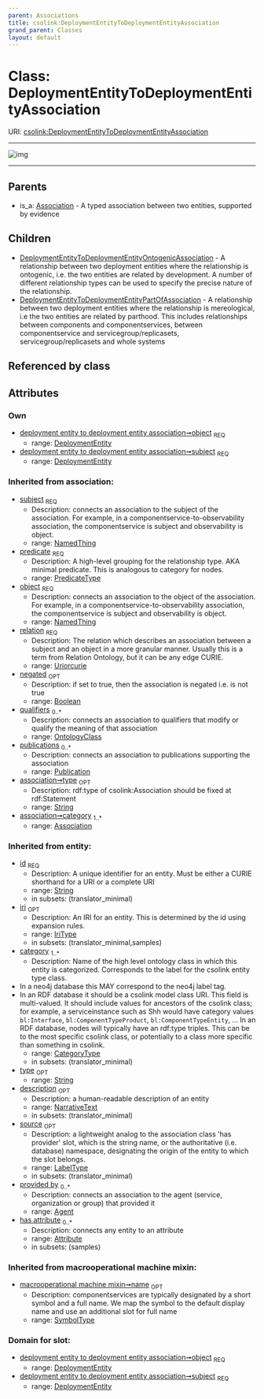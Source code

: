 ```yaml
---
parent: Associations
title: csolink:DeploymentEntityToDeploymentEntityAssociation
grand_parent: Classes
layout: default
---
```


# Class: DeploymentEntityToDeploymentEntityAssociation




URI: [csolink:DeploymentEntityToDeploymentEntityAssociation](https://w3id.org/csolink/vocab/DeploymentEntityToDeploymentEntityAssociation)


---

![img](http://yuml.me/diagram/nofunky;dir:TB/class/[Publication],[OntologyClass],[DeploymentEntityToDeploymentEntityPartOfAssociation],[DeploymentEntityToDeploymentEntityOntogenicAssociation],[DeploymentEntity]%3Cobject%201..1-%20[DeploymentEntityToDeploymentEntityAssociation%7Cpredicate(i):predicate_type;relation(i):uriorcurie;negated(i):boolean%20%3F;type(i):string%20%3F;id(i):string;iri(i):iri_type%20%3F;name(i):label_type%20%3F;description(i):narrative_text%20%3F;source(i):label_type%20%3F],[DeploymentEntity]%3Csubject%201..1-%20[DeploymentEntityToDeploymentEntityAssociation],[DeploymentEntityToDeploymentEntityAssociation]%5E-[DeploymentEntityToDeploymentEntityPartOfAssociation],[DeploymentEntityToDeploymentEntityAssociation]%5E-[DeploymentEntityToDeploymentEntityOntogenicAssociation],[Association]%5E-[DeploymentEntityToDeploymentEntityAssociation],[DeploymentEntity],[Attribute],[Association],[Agent])

---


## Parents

 *  is_a: [Association](Association.md) - A typed association between two entities, supported by evidence

## Children

 * [DeploymentEntityToDeploymentEntityOntogenicAssociation](DeploymentEntityToDeploymentEntityOntogenicAssociation.md) - A relationship between two deployment entities where the relationship is ontogenic, i.e. the two entities are related by development. A number of different relationship types can be used to specify the precise nature of the relationship.
 * [DeploymentEntityToDeploymentEntityPartOfAssociation](DeploymentEntityToDeploymentEntityPartOfAssociation.md) - A relationship between two deployment entities where the relationship is mereological, i.e the two entities are related by parthood. This includes relationships between components and componentservices, between componentservice and servicegroup/replicasets, servicegroup/replicasets and whole systems

## Referenced by class


## Attributes


### Own

 * [deployment entity to deployment entity association➞object](deployment_entity_to_deployment_entity_association_object.md)  <sub>REQ</sub>
    * range: [DeploymentEntity](DeploymentEntity.md)
 * [deployment entity to deployment entity association➞subject](deployment_entity_to_deployment_entity_association_subject.md)  <sub>REQ</sub>
    * range: [DeploymentEntity](DeploymentEntity.md)

### Inherited from association:

 * [subject](subject.md)  <sub>REQ</sub>
    * Description: connects an association to the subject of the association. For example, in a componentservice-to-observability association, the componentservice is subject and observability is object.
    * range: [NamedThing](NamedThing.md)
 * [predicate](predicate.md)  <sub>REQ</sub>
    * Description: A high-level grouping for the relationship type. AKA minimal predicate. This is analogous to category for nodes.
    * range: [PredicateType](types/PredicateType.md)
 * [object](object.md)  <sub>REQ</sub>
    * Description: connects an association to the object of the association. For example, in a componentservice-to-observability association, the componentservice is subject and observability is object.
    * range: [NamedThing](NamedThing.md)
 * [relation](relation.md)  <sub>REQ</sub>
    * Description: The relation which describes an association between a subject and an object in a more granular manner. Usually this is a term from Relation Ontology, but it can be any edge CURIE.
    * range: [Uriorcurie](types/Uriorcurie.md)
 * [negated](negated.md)  <sub>OPT</sub>
    * Description: if set to true, then the association is negated i.e. is not true
    * range: [Boolean](types/Boolean.md)
 * [qualifiers](qualifiers.md)  <sub>0..*</sub>
    * Description: connects an association to qualifiers that modify or qualify the meaning of that association
    * range: [OntologyClass](OntologyClass.md)
 * [publications](publications.md)  <sub>0..*</sub>
    * Description: connects an association to publications supporting the association
    * range: [Publication](Publication.md)
 * [association➞type](association_type.md)  <sub>OPT</sub>
    * Description: rdf:type of csolink:Association should be fixed at rdf:Statement
    * range: [String](types/String.md)
 * [association➞category](association_category.md)  <sub>1..*</sub>
    * range: [Association](Association.md)

### Inherited from entity:

 * [id](id.md)  <sub>REQ</sub>
    * Description: A unique identifier for an entity. Must be either a CURIE shorthand for a URI or a complete URI
    * range: [String](types/String.md)
    * in subsets: (translator_minimal)
 * [iri](iri.md)  <sub>OPT</sub>
    * Description: An IRI for an entity. This is determined by the id using expansion rules.
    * range: [IriType](types/IriType.md)
    * in subsets: (translator_minimal,samples)
 * [category](category.md)  <sub>1..*</sub>
    * Description: Name of the high level ontology class in which this entity is categorized. Corresponds to the label for the csolink entity type class.
 * In a neo4j database this MAY correspond to the neo4j label tag.
 * In an RDF database it should be a csolink model class URI.
This field is multi-valued. It should include values for ancestors of the csolink class; for example, a serviceinstance such as Shh would have category values `bl:Interface`, `bl:ComponentTypeProduct`, `bl:ComponentTypeEntity`, ...
In an RDF database, nodes will typically have an rdf:type triples. This can be to the most specific csolink class, or potentially to a class more specific than something in csolink.
    * range: [CategoryType](types/CategoryType.md)
    * in subsets: (translator_minimal)
 * [type](type.md)  <sub>OPT</sub>
    * range: [String](types/String.md)
 * [description](description.md)  <sub>OPT</sub>
    * Description: a human-readable description of an entity
    * range: [NarrativeText](types/NarrativeText.md)
    * in subsets: (translator_minimal)
 * [source](source.md)  <sub>OPT</sub>
    * Description: a lightweight analog to the association class 'has provider' slot, which is the string name, or the authoritative (i.e. database) namespace, designating the origin of the entity to which the slot belongs.
    * range: [LabelType](types/LabelType.md)
    * in subsets: (translator_minimal)
 * [provided by](provided_by.md)  <sub>0..*</sub>
    * Description: connects an association to the agent (service, organization or group) that provided it
    * range: [Agent](Agent.md)
 * [has attribute](has_attribute.md)  <sub>0..*</sub>
    * Description: connects any entity to an attribute
    * range: [Attribute](Attribute.md)
    * in subsets: (samples)

### Inherited from macrooperational machine mixin:

 * [macrooperational machine mixin➞name](macrooperational_machine_mixin_name.md)  <sub>OPT</sub>
    * Description: componentservices are typically designated by a short symbol and a full name. We map the symbol to the default display name and use an additional slot for full name
    * range: [SymbolType](types/SymbolType.md)

### Domain for slot:

 * [deployment entity to deployment entity association➞object](deployment_entity_to_deployment_entity_association_object.md)  <sub>REQ</sub>
    * range: [DeploymentEntity](DeploymentEntity.md)
 * [deployment entity to deployment entity association➞subject](deployment_entity_to_deployment_entity_association_subject.md)  <sub>REQ</sub>
    * range: [DeploymentEntity](DeploymentEntity.md)
